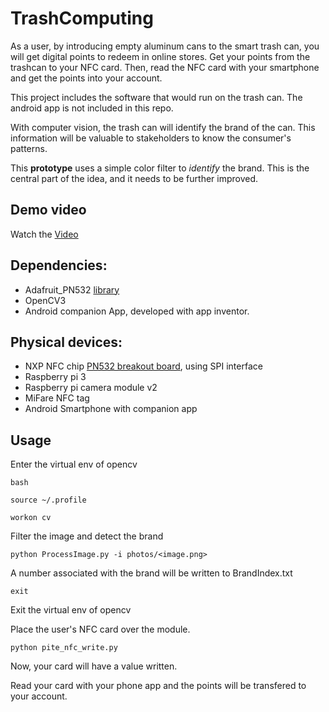 # TrashComputing

As a user, by introducing empty aluminum cans to the smart trash can, you will get digital points to redeem in online stores.
Get your points from the trashcan to your NFC card. Then, read the NFC card with your smartphone and get the points into your account.

This project includes the software that would run on the trash can. 
The android app is not included in this repo.

With computer vision, the trash can will identify the brand of the can.
This information will be valuable to stakeholders to know the consumer's patterns.

This **prototype** uses a simple color filter to _identify_ the brand. This is the central part of the idea, and it needs to be further improved.


## Demo video
Watch the [Video](https://www.youtube.com/watch?v=TDKvSwTfk3g&t=1s)

## Dependencies:
* Adafruit_PN532 [library](https://github.com/adafruit/Adafruit-PN532)
* OpenCV3
* Android companion App, developed with app inventor.

## Physical devices:
* NXP NFC chip [PN532 breakout board](https://www.amazon.com.mx/gp/product/B00NQRVQIO/ref=oh_aui_detailpage_o00_s00?ie=UTF8&psc=1), using SPI interface
* Raspberry pi 3
* Raspberry pi camera module v2
* MiFare NFC tag
* Android Smartphone with companion app

## Usage
Enter the virtual env of opencv

`bash`

`source ~/.profile` 

`workon cv`

Filter the image and detect the brand

`python ProcessImage.py -i photos/<image.png>`

A number associated with the brand will be written to BrandIndex.txt

`exit`

Exit the virtual env of opencv

Place the user's NFC card over the module.

`python pite_nfc_write.py`

Now, your card will have a value written. 

Read your card with your phone app and the points will be transfered to your account.


